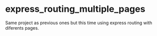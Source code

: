 # express_routing_multiple_pages
Same project as previous ones but this time using express routing with diferents pages. 
